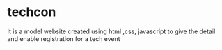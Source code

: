 # techcon
It is a model  website created using html ,css, javascript to give the detail and enable registration for a tech event 

